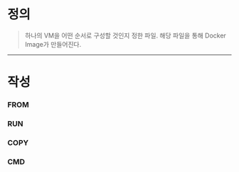 # 정의
> 하나의 VM을 어떤 순서로 구성할 것인지 정한 파일.
> 해당 파일을 통해 Docker Image가 만들어진다.
---
# 작성
### FROM
### RUN
### COPY
### CMD
